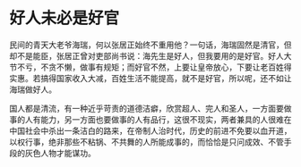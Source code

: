 # 好人未必是好官

民间的青天大老爷海瑞，何以张居正始终不重用他？一句话，海瑞固然是清官，但却不是能臣，张居正曾对吏部尚书说：海先生是好人，但我要用的是好官。好人大节不亏，不贪不懒，做事有规矩；而好官不然，上要让皇帝放心，下要让老百姓得实惠。若搞得国家收入大减，百姓生活不能提高，就不是好官，所以呢，还不如让海瑞做好人。 

国人都是清流，有一种近乎苛责的道德洁癖，欣赏超人、完人和圣人，一方面要做事的人有能力，另一方面也要做事的人有品行，这很不现实，两者兼具的人很难在中国社会中杀出一条洁白的路来，在帝制人治时代，历史的前进不免要以血开道，以权行事，绝非那些不粘锅、不共舞的人所能成事的，而恰恰是只问成效、不管手段的灰色人物才能谋功。